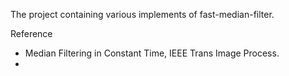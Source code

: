 The project containing various implements of fast-median-filter.

Reference
 - Median Filtering in Constant Time, IEEE Trans Image Process.
 - 
